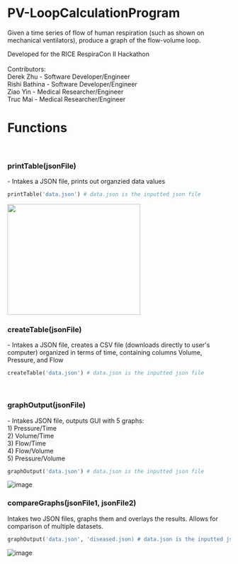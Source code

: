 # PV-LoopCalculationProgram
Given a time series of flow of human respiration (such as shown on mechanical ventilators), produce a graph of the flow-volume loop.

Developed for the RICE RespiraCon II Hackathon <br> <br>
Contributors: 
<br> Derek Zhu - Software Developer/Engineer
<br> Rishi Bathina - Software Developer/Engineer
<br> Ziao Yin - Medical Researcher/Engineer
<br> Truc Mai - Medical Researcher/Engineer
<br>

<h1> Functions </h1> <br>
<h3> printTable(jsonFile) </h3> - Intakes a JSON file, prints out organzied data values 
<br>

```python
printTable('data.json') # data.json is the inputted json file
```

<img src="https://user-images.githubusercontent.com/57535849/152704873-4549cf48-0253-4443-afc7-5e89999c69cb.png" width="300" height="250"> <br>

<h3> createTable(jsonFile) </h3> - Intakes a JSON file, creates a CSV file (downloads directly to user's computer) 
                        organized in terms of time, containing columns Volume, Pressure, and Flow <br>
                        
```python
createTable('data.json') # data.json is the inputted json file
```

<br>
<h3> graphOutput(jsonFile) </h3> - Intakes JSON file, outputs GUI with 5 graphs: <br>
                        1) Pressure/Time <br>
                        2) Volume/Time <br>
                        3) Flow/Time <br>
                        4) Flow/Volume <br>
                        5) Pressure/Volume <br>
                        
```python
graphOutput('data.json') # data.json is the inputted json file
```
![image](https://user-images.githubusercontent.com/57535849/152705252-584d1190-5921-45e7-a1f8-fb96da1cae78.png)

<h3> compareGraphs(jsonFile1, jsonFile2) </h3>
Intakes two JSON files, graphs them and overlays the results. Allows for comparison of multiple datasets.

```python
graphOutput('data.json', 'diseased.json) # data.json is the inputted json file, diseased.json is the inputted disease data
```

![image](https://user-images.githubusercontent.com/57535849/152705520-942c38c8-ded9-4994-99c8-8f6d1be1878d.png)

